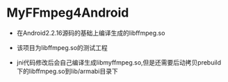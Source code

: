 # MyFFmpeg4Android


* 在Android2.2.16源码的基础上编译生成的libffmpeg.so
* 该项目为libffmpeg.so的测试工程

* jni代码修改后会自己编译生成libmyffmpeg.so,但是还需要后动拷贝prebuild下的libffmpeg.so到lib/armabi目录下
